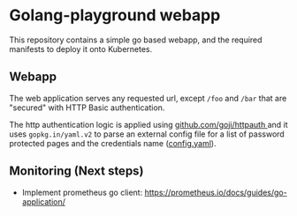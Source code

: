 # Golang-playground webapp

This repository contains a simple go based webapp, and the required manifests to deploy it onto Kubernetes.

## Webapp
The web application serves any requested url, except `/foo` and `/bar` that are "secured" with HTTP Basic authentication.

The http authentication logic is applied using [github.com/goji/httpauth ](https://github.com/goji/httpauth) and it uses `gopkg.in/yaml.v2` to parse an external config file for a list of password protected pages and the credentials name ([config.yaml](./webapp/config.yaml)).

## Monitoring (Next steps)
- Implement prometheus go client: https://prometheus.io/docs/guides/go-application/
